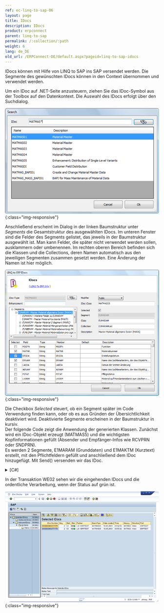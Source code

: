 ```yaml
---
ref: ec-linq-to-sap-06
layout: page
title: IDocs
description: IDocs
product: erpconnect
parent: linq-to-sap
permalink: /:collection/:path
weight: 6
lang: de_DE
old_url: /ERPConnect-DE/default.aspx?pageid=linq-to-sap-idocs
---
```


IDocs können mit Hilfe von LINQ to SAP ins SAP versendet werden. Die Segmente des gewünschten IDocs können in den Context übernommen und verwendet werden.

Um ein IDoc auf .NET-Seite anzusteuern, ziehen Sie das IDoc-Symbol aus der Toolbox auf den Datenkontext. Die Auswahl des IDocs erfolgt über den Suchdialog.

![LINQToERP-IDocs_001](/img/content/LINQToERP-IDocs_001.png){:class="img-responsive"}

Anschließend erscheint im Dialog in der linken Baumstruktur unter *Segments* die Gesamtstruktur des ausgewählten IDocs. Im unteren Fenster sind die Felder des Segments gelistet, das jeweils in der Baumstruktur ausgewählt ist. Man kann Felder, die später nicht verwendet werden sollen, ausklammern oder umbenennen. Im rechten oberen Bereich befinden sich die Klassen und die Collections, deren Namen automatisch aus den jeweiligen Segmenten zusammen gesetzt werden. Eine Änderung der Namen ist hier möglich.

![LINQToERP-IDocs_002](/img/content/LINQToERP-IDocs_002.png){:class="img-responsive"}

Die Checkbox *Selected* steuert, ob ein Segment später im Code Verwendung finden kann, oder ob es aus Gründen der Übersichtlichkeit deaktiviert wird. Deaktivierte Segmente erscheinen in der Baumstruktur in kursiv.<br>
Der folgende Code zeigt die Anwendung der generierten Klassen. Zunächst wird ein IDoc-Objekt erzeugt (MATMAS5) und die wichtigsten Kopfinformationen gefüllt (Absender und Empfänger-Infos wie RCVPRN oder SNDPRN).<br>
Es werden 2 Segmente, E1MARAM (Grunddaten) und E1MAKTM (Kurztext) erstellt, mit den Pflichtfeldern gefüllt und anschließend dem IDoc hinzugefügt. Mit Send() versenden wir das IDoc.

<details>
<summary>[C#]</summary>
{% highlight csharp %}
static void Main(string[] args) 
{ 
   try 
   { 
      SAPContext sc = new SAPContext("User", "password"); 
      sc.Connection.Open(); 
  
      SAPContext.MATMAS05 MATMAS5 = new SAPContext.MATMAS05(sc.Connection); 
      SAPContext.E1MARAM E1MARAM = new SAPContext.E1MARAM(); 
      SAPContext.E1MAKTM E1MAKTM = new SAPContext.E1MAKTM(); 
  
      MATMAS5.RCVPRN = "T90CLNT090"; 
      MATMAS5.RCVPRT = "LS"; 
      MATMAS5.SNDPOR = "ERPTEST"; 
      MATMAS5.SNDPRN = "ERPTEST"; 
      MATMAS5.SNDPRT = "LS"; 
      MATMAS5.MESTYP = "MATMAS"; 
  
      E1MARAM.MATNR = "100-890"; 
      E1MARAM.MEINS = "KG"; 
      E1MARAM.MATKL = "001"; 
      E1MARAM.GEWEI = "KG"; 
      E1MARAM.MTART = "ROH"; 
  
      E1MAKTM.MAKTX = "TestMat"; 
  
      MATMAS5.E1MARAMList.Add(E1MARAM); 
      E1MARAM.E1MAKTMList.Add(E1MAKTM); 
      MATMAS5.Send(); 
  
      Console.WriteLine("IDoc sent successfully"); Console.ReadLine(); 
      } 
      catch (Exception e1) 
      { 
         Console.WriteLine(e1.Message); Console.ReadLine(); 
      } 
}
{% endhighlight %}
</details>

In der Transaktion WE02 sehen wir die eingehenden IDocs und die ordentliche Verarbeitung, wenn der Status auf grün ist.

![LINQToERP-IDocs_003](/img/content/LINQToERP-IDocs_003.png){:class="img-responsive"}

